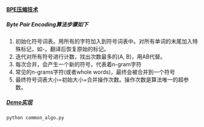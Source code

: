 #### [BPE压缩技术](https://plmsmile.github.io/2017/10/19/subword-units/)

##### Byte Pair Encoding算法步骤如下
1. 初始化符号词表。用所有的字符加入到符号词表中。对所有单词的末尾加入特殊标记，如-。翻译后恢复原始的标记。
2. 迭代对所有符号进行计数，找出次数最多的(A, B)，用AB代替。
3. 每次合并，会产生一个新的符号，代表着n-gram字符
4. 常见的n-grams字符(或者whole words)，最终会被合并到一个符号
5. 最终符号词表大小=初始大小+合并操作次数。操作次数是算法唯一的超参数。

##### [Demo实现](./common_algo.py)
```
python common_algo.py
```
